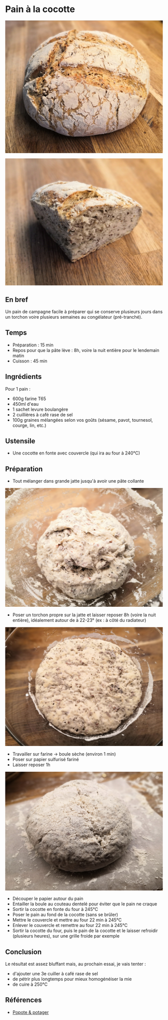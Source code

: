 # Pain à la cocotte

![Pain à la cocotte, miche entière](./pain_cocotte4.jpg)

![Pain à la cocotte, quartier](./pain_cocotte5.jpg)

## En bref

Un pain de campagne facile à préparer qui se conserve plusieurs jours
dans un torchon voire plusieurs semaines au congélateur (pré-tranché).

## Temps

* Préparation : 15 min
* Repos pour que la pâte lève : 8h, voire la nuit entière pour le
  lendemain matin
* Cuisson : 45 min

## Ingrédients

Pour 1 pain :

* 600g farine T65
* 450ml d'eau
* 1 sachet levure boulangère
* 2 cuillières à café rase de sel
* 100g graines mélangées selon vos goûts (sésame, pavot, tournesol,
  courge, lin, etc.)

## Ustensile

* Une cocotte en fonte avec couvercle (qui ira au four à 240°C)

## Préparation

* Tout mélanger dans grande jatte jusqu'à avoir une pâte collante

![La pâte juste mélangée](./pain_cocotte1.jpg)

* Poser un torchon propre sur la jatte et laisser reposer 8h (voire la
  nuit entière), idéalement autour de à 22-23° (ex : à côté du
  radiateur)
  
![La pâte après 8h de repos](./pain_cocotte2.jpg)
  
* Travailler sur farine -> boule sèche (environ 1 min)
* Poser sur papier sulfurisé fariné
* Laisser reposer 1h

![La boule de pâte avant entailles](./pain_cocotte3.jpg)

* Découper le papier autour du pain
* Entailler la boule au couteau dentelé pour éviter que le pain ne craque
* Sortir la cocotte en fonte du four à 245°C
* Poser le pain au fond de la cocotte (sans se brûler)
* Mettre le couvercle et mettre au four 22 min à 245°C
* Enlever le couvercle et remettre au four 22 min à 245°C
* Sortir la cocotte du four, puis le pain de la cocotte et le laisser
  refroidir (plusieurs heures), sur une grille froide par exemple

## Conclusion

Le résultat est assez bluffant mais, au prochain essai, je vais tenter :

* d'ajouter une 3e cuiller à café rase de sel
* de pétrir plus longtemps pour mieux homogénéiser la mie
* de cuire à 250°C

## Références

* [Popote & potager](https://www.youtube.com/watch?v=8WIQKFYTnzA)

